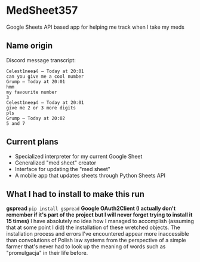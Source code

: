 # MedSheet357
Google Sheets API based app for helping me track when I take my meds
## Name origin
Discord message transcript:
```
Celest1nee◑𝟜 — Today at 20:01
can you give me a cool number
Grump — Today at 20:01
hmm
my favourite number
3
Celest1nee◑𝟜 — Today at 20:01
give me 2 or 3 more digits
pls
Grump — Today at 20:02
5 and 7
```
## Current plans
* Specialized interpreter for my current Google Sheet
* Generalized "med sheet" creator
* Interface for updating the "med sheet"
* A mobile app that updates sheets through Python Sheets API
## What I had to install to make this run
**gspread**
```pip install gspread```
**Google OAuth2Client (I actually don't remember if it's part of the project but I will never forget trying to install it 15 times)**
I have absolutely no idea how I managed to accomplish (assuming that at some point I did) the installation of these wretched objects. The installation process and errors I've encountered appear more inaccessible than convolutions of Polish law systems from the perspective of a simple farmer that's never had to look up the meaning of words such as "promulgacja" in their life before.
